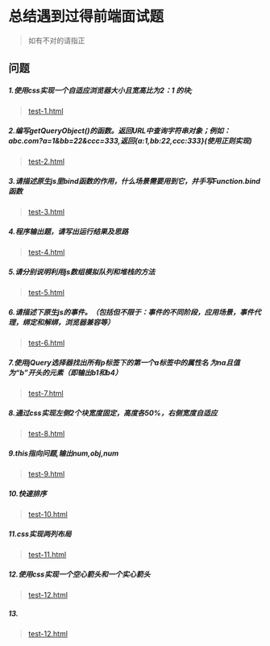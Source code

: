 # 总结遇到过得前端面试题
> 如有不对的请指正

## 问题

##### 1.使用css实现一个自适应浏览器大小且宽高比为2：1 的块; 
  > [test-1.html](https://github.com/dai1254473705/interview-questions/blob/master/views/test-1.html)
##### 2.编写getQueryObject()的函数。返回URL中查询字符串对象；例如：abc.com?a=1&bb=22&ccc=333,返回{a:1,bb:22,ccc:333}(使用正则实现)
  > [test-2.html](https://github.com/dai1254473705/interview-questions/blob/master/views/test-2.html)
##### 3.请描述原生js里bind函数的作用，什么场景需要用到它，并手写Function.bind函数
  > [test-3.html](https://github.com/dai1254473705/interview-questions/blob/master/views/test-3.html)
##### 4.程序输出题，请写出运行结果及思路
  > [test-4.html](https://github.com/dai1254473705/interview-questions/blob/master/views/test-4.html)
##### 5.请分别说明利用js数组模拟队列和堆栈的方法
  > [test-5.html](https://github.com/dai1254473705/interview-questions/blob/master/views/test-5.html)
##### 6.请描述下原生js的事件。（包括但不限于：事件的不同阶段，应用场景，事件代理，绑定和解绑，浏览器兼容等）
  > [test-6.html](https://github.com/dai1254473705/interview-questions/blob/master/views/test-6.html)
##### 7.使用jQuery选择器找出所有p标签下的第一个a标签中的属性名	为na且值为“b”开头的元素（即输出b1和b4）
  > [test-7.html](https://github.com/dai1254473705/interview-questions/blob/master/views/test-7.html)
##### 8.通过css实现左侧2个块宽度固定，高度各50%，右侧宽度自适应
  > [test-8.html](https://github.com/dai1254473705/interview-questions/blob/master/views/test-8.html)
##### 9.this指向问题,输出num,obj,num
  > [test-9.html](https://github.com/dai1254473705/interview-questions/blob/master/views/test-9.html)
##### 10.快速排序
  > [test-10.html](https://github.com/dai1254473705/interview-questions/blob/master/views/test-10.html)
##### 11.css实现两列布局
  > [test-11.html](https://github.com/dai1254473705/interview-questions/blob/master/views/test-11.html)
##### 12.使用css实现一个空心箭头和一个实心箭头
  > [test-12.html](https://github.com/dai1254473705/interview-questions/blob/master/views/test-12.html)
##### 13.
  > [test-12.html](https://github.com/dai1254473705/interview-questions/blob/master/views/test-13.html)
  
